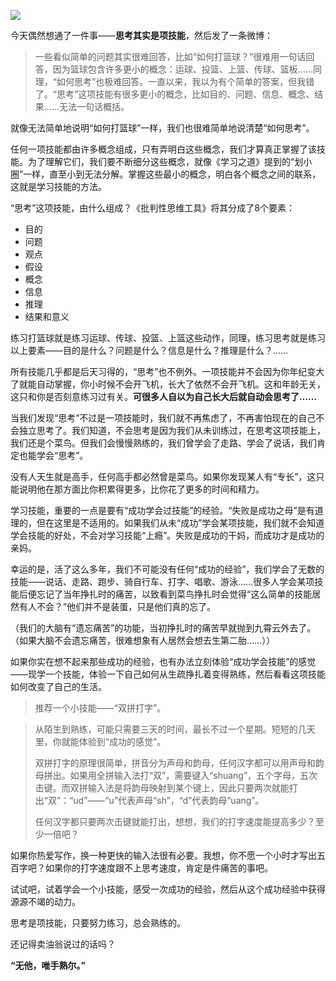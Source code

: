 ![](https://static.pexels.com/photos/8704/pen-idea-bulb-paper.jpg)

今天偶然想通了一件事——**思考其实是项技能**，然后发了一条微博：

> 一些看似简单的问题其实很难回答，比如“如何打篮球？”很难用一句话回答，因为篮球包含许多更小的概念：运球、投篮、上篮、传球、篮板……同理，“如何思考”也极难回答。一直以来，我以为有个简单的答案，但我错了。“思考”这项技能有很多更小的概念，比如目的、问题、信息、概念、结果……无法一句话概括。

就像无法简单地说明“如何打篮球”一样，我们也很难简单地说清楚“如何思考”。

任何一项技能都由许多概念组成，只有弄明白这些概念，我们才算真正掌握了该技能。为了理解它们，我们要不断细分这些概念，就像《学习之道》提到的“划小圈”一样，直至小到无法分解。掌握这些最小的概念，明白各个概念之间的联系，这就是学习技能的方法。

“思考”这项技能，由什么组成？《批判性思维工具》将其分成了8个要素：

- 目的
- 问题
- 观点
- 假设
- 概念
- 信息
- 推理
- 结果和意义

练习打篮球就是练习运球、传球、投篮、上篮这些动作，同理，练习思考就是练习以上要素——目的是什么？问题是什么？信息是什么？推理是什么？……

所有技能几乎都是后天习得的，“思考”也不例外。一项技能并不会因为你年纪变大了就能自动掌握，你小时候不会开飞机，长大了依然不会开飞机。这和年龄无关，这只和你是否刻意练习过有关。**可很多人自以为自己长大后就自动会思考了……**

当我们发现“思考”不过是一项技能时，我们就不再焦虑了，不再害怕现在的自己不会独立思考了。我们知道，不会思考是因为我们从未训练过，在思考这项技能上，我们还是个菜鸟。但我们会慢慢熟练的，我们曾学会了走路、学会了说话，我们肯定也能学会“思考”。

没有人天生就是高手，任何高手都必然曾是菜鸟。如果你发现某人有“专长”，这只能说明他在那方面比你积累得更多，比你花了更多的时间和精力。

学习技能，重要的一点是要有“成功学会过技能”的经验。“失败是成功之母”是有道理的，但在这里是不适用的。如果我们从未“成功”学会某项技能，我们就不会知道学会技能的好处，不会对学习技能“上瘾”。失败是成功的干妈，而成功才是成功的亲妈。

幸运的是，活了这么多年，我们不可能没有任何“成功的经验”，我们学会了无数的技能——说话、走路、跑步、骑自行车、打字、唱歌、游泳……很多人学会某项技能后便忘记了当年挣扎时的痛苦，以致看到菜鸟挣扎时会觉得“这么简单的技能居然有人不会？”他们并不是装蛋，只是他们真的忘了。

（我们的大脑有“遗忘痛苦”的功能，当初挣扎时的痛苦早就抛到九霄云外去了。（如果大脑不会遗忘痛苦，很难想象有人居然会想去生第二胎……））

如果你实在想不起来那些成功的经验，也有办法立刻体验“成功学会技能”的感觉——现学一个技能，体验一下自己如何从生疏挣扎着变得熟练，然后看看这项技能如何改变了自己的生活。

> 推荐一个小技能——“双拼打字”。

> 从陌生到熟练，可能只需要三天的时间，最长不过一个星期。短短的几天里，你就能体验到“成功的感觉”。
>
> 双拼打字的原理很简单，拼音分为声母和韵母，任何汉字都可以用声母和韵母拼出。如果用全拼输入法打“双”，需要键入“shuang”，五个字母，五次击键。而双拼输入法是将韵母映射到某个键上，因此只要两次就能打出“双”：“ud”——“u”代表声母“sh”，“d”代表韵母“uang”。
>
> 任何汉字都只要两次击键就能打出，想想，我们的打字速度能提高多少？至少一倍吧？

如果你热爱写作，换一种更快的输入法很有必要。我想，你不愿一个小时才写出五百字吧？如果你的打字速度跟不上思考速度，肯定是件痛苦的事吧。

试试吧，试着学会一个小技能，感受一次成功的经验，然后从这个成功经验中获得源源不竭的动力。

思考是项技能，只要努力练习，总会熟练的。

还记得卖油翁说过的话吗？

**“无他，唯手熟尔。”**
